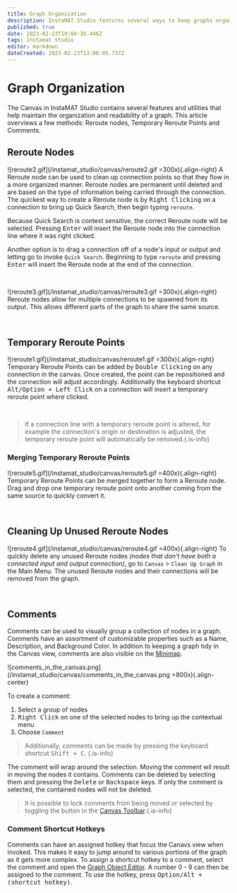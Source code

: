 ```yaml
---
title: Graph Organization
description: InstaMAT Studio features several ways to keep graphs organized and readable.
published: true
date: 2023-02-23T19:04:39.446Z
tags: instamat studio
editor: markdown
dateCreated: 2023-02-23T13:08:05.737Z
---
```


# Graph Organization

The Canvas in InstaMAT Studio contains several features and utilities that help maintain the organization and readability of a graph. This article overviews a few  methods: Reroute nodes, Temporary Reroute Points and Comments.


## Reroute Nodes
![reroute2.gif](/instamat_studio/canvas/reroute2.gif =300x){.align-right} A Reroute node can be used to clean up connection points so that they flow in a more organized manner. Reroute nodes are permanent until deleted and are based on the type of information being carried through the connection. The quickest way to create a Reroute node is by <kbd>Right Clicking</kbd> on a connection to bring up Quick Search, then begin typing `reroute`.

Because Quick Search is context sensitive, the correct Reroute node will be selected. Pressing <kbd>Enter</kbd> will insert the Reroute node into the connection line where it was right clicked.

Another option is to drag a connection off of a node's input or output and letting go to invoke `Quick Search`. Beginning to type `reroute` and pressing <kbd>Enter</kbd> will insert the Reroute node at the end of the connection.

<br style="clear: right;"/>

![reroute3.gif](/instamat_studio/canvas/reroute3.gif =300x){.align-right} Reroute nodes allow for multiple connections to be spawned from its output. This allows different parts of the graph to share the same source.

<br style="clear: right;"/>

## Temporary Reroute Points
![reroute1.gif](/instamat_studio/canvas/reroute1.gif =300x){.align-right} Temporary Reroute Points can be added by <kbd>Double Clicking</kbd> on any connection in the canvas. Once created, the point can be repositioned and the connection will adjust accordingly. Additionally the keyboard shortcut <kbd>Alt/Option + Left Click</kbd> on a connection will insert a temporary reroute point where clicked.

<br style="clear: right;"/>

> If a connection line with a temporary reroute point is altered, for example the connection's origin or destination is adjusted, the temporary reroute point will automatically be removed.{.is-info}


### Merging Temporary Reroute Points

![reroute5.gif](/instamat_studio/canvas/reroute5.gif =400x){.align-right} Temporary Reroute Points can be merged together to form a Reroute node. Drag and drop one temporary reroute point onto another coming from the same source to quickly convert it.

<br style="clear: right;"/>

## Cleaning Up Unused Reroute Nodes

![reroute4.gif](/instamat_studio/canvas/reroute4.gif =400x){.align-right} To quickly delete any unused Reroute nodes *(nodes that don't have both a connected input and output connection)*, go to `Canvas` > `Clean Up Graph` in the Main Menu. The unused Reroute nodes and their connections will be removed from the graph.

<br style="clear: right;"/>

## Comments

Comments can be used to visually group a collection of nodes in a graph. Comments have an assortment of customizable properties such as a Name, Description, and Background Color. In addition to keeping a graph tidy in the Canvas view, comments are also visible on the [Minimap](/Products/InstaMAT_Studio/Canvas/Canvas_Interface/Minimap).

![comments_in_the_canvas.png](/instamat_studio/canvas/comments_in_the_canvas.png =800x){.align-center}

To create a comment:

1. Select a group of nodes
2. <kbd>Right Click</kbd> on one of the selected nodes to bring up the contextual menu
3. Choose `Comment`

> Additionally, comments can be made by pressing the keyboard shortcut <kbd>Shift + C</kbd>. {.is-info}

The comment will wrap around the selection. Moving the comment wil result in moving the nodes it contains. Comments can be deleted by selecting them and pressing the <kbd>Delete</kbd> or <kbd>Backspace</kbd> keys. If only the comment is selected, the contained nodes will not be deleted.

> It is possible to lock comments from being moved or selected by toggling the <i class="fa-regular fa-square-a-lock"></i> button in the [Canvas Toolbar](/Products/InstaMAT_Studio/Canvas/Canvas_Interface/Canvas_Toolbar).{.is-info}

### Comment Shortcut Hotkeys

Comments can have an assigned hotkey that focus the Canavs view when invoked. This makes it easy to jump around to various portions of the graph as it gets more complex. To assign a shortcut hotkey to a comment, select the comment and open the [Graph Object Editor](/Products/InstaMAT_Studio/Canvas/Canvas_Interface/Graph_Object_Editor). A number 0 - 9 can then be assigned to the comment. To use the hotkey, press <kbd>Option/Alt + (shortcut hotkey)</kbd>.